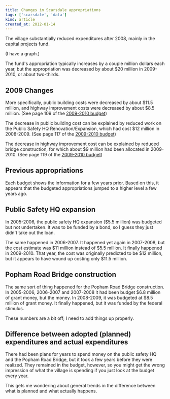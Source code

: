 ```yaml
---
title: Changes in Scarsdale appropriations
tags: ['scarsdale', 'data']
kind: article
created_at: 2012-01-14
---
```

The village substantially reduced expenditures after 2008, mainly in
the capital projects fund.

(I have a graph.)

The fund's appropriation typically increases by a couple million dollars each
year, but the appropriation was decreased by about $20 million in 2009-2010,
or about two-thirds.

## 2009 Changes
More specifically, public building costs were decreased by about $11.5 million,
and highway improvement costs were decreased by about $8.5 million.
(See page 109 of the [2009-2010 budget](2009-2010_adopted_budget.pdf))

The decrease in public building cost can be explained by reduced work on the
Public Safety HQ Renovation/Expansion, which had cost $12 million in 2008-2009.
(See page 117 of the [2009-2010 budget](2009-2010_adopted_budget.pdf))

The decrease in highway improvement cost can be explained by reduced bridge
construction, for which about $9 million had been allocated in 2009-2010.
(See page 119 of the [2009-2010 budget](2009-2010_adopted_budget.pdf))

## Previous appropriations
Each budget shows the information for a few years prior. Based on this, it
appears that the budgeted appropriations jumped to a higher level a few years
ago.


## Public Safety HQ expansion
In 2005-2006, the public safety HQ expansion ($5.5 million) was budgeted but
not undertaken. It was to be funded by a bond, so I guess they just didn't take
out the loan.

The same happened in 2006-2007. It happened yet again in 2007-2008, but the
cost estimate was $11 million instead of $5.5 million. It finally happened in
2009-2010. That year, the cost was originally predicted to be $12 million, but
it appears to have wound up costing only $11.5 million.

## Popham Road Bridge construction
The same sort of thing happened for the Popham Road Bridge construction. In
2005-2006, 2006-2007 and 2007-2008 it had been budget $6.8 million of grant
money, but the money. In 2008-2009, it was budgeted at $8.5 million of grant
money. It finally happened, but it was funded by the federal stimulus.

These numbers are a bit off; I need to add things up properly.

## Difference between adopted (planned) expenditures and actual expenditures
There had been plans for years to spend money on the public safety HQ and the
Popham Road Bridge, but it took a few years before they were realized. They
remained in the budget, however, so you might get the wrong impression of what
the village is spending if you just look at the budget every year.

This gets me wondering about general trends in the difference between what is
planned and what actually happens.
